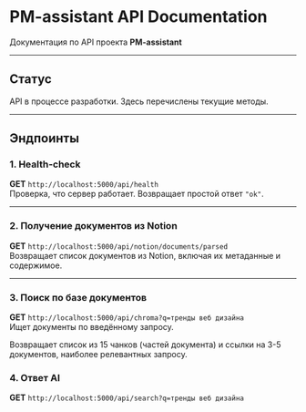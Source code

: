 # PM-assistant API Documentation

Документация по API проекта **PM-assistant**  

---

## Статус

API в процессе разработки. Здесь перечислены текущие методы.

---

## Эндпоинты

### 1. Health-check
**GET** `http://localhost:5000/api/health`  
Проверка, что сервер работает. Возвращает простой ответ `"ok"`.

---

### 2. Получение документов из Notion
**GET** `http://localhost:5000/api/notion/documents/parsed`  
Возвращает список документов из Notion, включая их метаданные и содержимое.

---

### 3. Поиск по базе документов
**GET** `http://localhost:5000/api/chroma?q=тренды веб дизайна`  
Ищет документы по введённому запросу.  

Возвращает список из 15 чанков (частей документа) и ссылки на 3-5 документов, наиболее релевантных запросу.

### 4. Ответ AI
**GET** `http://localhost:5000/api/search?q=тренды веб дизайна`
